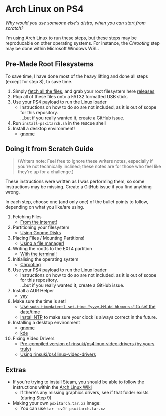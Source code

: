 # Arch Linux on PS4

_Why would you use someone else's distro, when you can start from scratch?_

I'm using Arch Linux to run these steps, but these steps may be reproducable on other operating systems.
For instance, the _Chrooting_ step may be done within Microsoft Windows WSL.

## Pre-Made Root Filesystems

To save time, I have done most of the heavy lifting and done all steps (except for step 8), to save time.

1. Simply [fetch all the files](./steps/1/files.md), and grab your root filesystem here [releases](https://github.com/7coil/archlinux-on-ps4/releases)
2. Plop all of these files onto a FAT32 formatted USB stick.
3. Use your PS4 payload to run the Linux loader
   - Instructions on how to do so are not included, as it is out of scope for this repository.  
     ...but if you really wanted it, create a GitHub issue.
4. Run `install-psxitarch.sh` in the rescue shell
5. Install a desktop environment!
   - [gnome](./steps/8/gnome.md)

## Doing it from Scratch Guide

> (Writers note: Feel free to ignore these writers notes, especially if you're not technically inclined; these notes are for those who feel like they're up for a challenge.)

These instructions were written as I was performing them, so some instructions may be missing. Create a GitHub issue if you find anything wrong.

In each step, choose one (and only one) of the bullet points to follow, depending on what you like/are using.

1. Fetching Files
   - [From the internet!](./steps/1/files.md)
2. Partitioning your filesystem
   - [Using Gnome Disks](./steps/2/gnome-disks.md)
3. Placing Files / Mounting Partitions!
   - [Using a file manager!](./steps/3/gnome-files.md)
4. Writing the rootfs to the EXT4 partition
   - [With the terminal!](./steps/4/rootfs.md)
5. Initialising the operating system
   - [Chrooting](./steps/5/arch-chroot.md)
6. Use your PS4 payload to run the Linux loader
   - Instructions on how to do so are not included, as it is out of scope for this repository.  
     ...but if you really wanted it, create a GitHub issue.
7. Install a AUR Helper
   - [yay](https://github.com/Jguer/yay)
8. Make sure the time is set!
   - [Use `sudo timedatectl set-time "yyyy-MM-dd hh:mm:ss"` to set the date/time](https://wiki.archlinux.org/title/System_time#Set_system_clock)
   - [Install NTP](https://wiki.archlinux.org/title/Network_Time_Protocol_daemon) to make sure your clock is always correct in the future.
9. Installing a desktop environment
   - [gnome](./steps/9/gnome.md)
   - [kde](./steps/9/kde.md)
10. Fixing Video Drivers
    - [Pre-compiled version of rinsuki/ps4linux-video-drivers (by yours truly)](https://github.com/7coil/ps4linux-video-drivers)
    - [Using rinsuki/ps4linux-video-drivers](./steps/10/rinsuki.md)

## Extras

- If you're trying to install Steam, you should be able to follow the instructions within the [Arch Linux Wiki](https://wiki.archlinux.org/title/steam)
  - If there's any missing graphics drivers, see if that folder exists (during Step 9)
- Making your own `psxitarch.tar.xz` image:
  - You can use `tar -cvJf psxitarch.tar.xz `
